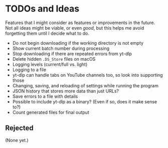 # TODOs and Ideas

Features that I might consider as features or improvements in the future. Not all ideas might be viable, or even _good_, but this helps me avoid forgetting them until I decide what to do.

- Do not begin downloading if the working directory is not empty
- Show current batch number during processing
- Stop downloading if there are repeated errors from yt-dlp
- Delete hidden `.DS_Store` files on macOS
- Logging levels (current/full vs. light)
- Logging to a file
- yt-dlp can handle tabs on YouTube channels too, so look into supporting those
- Changing, saving, and reloading of settings while running the program
- JSON history that stores more data than just URLs?
- Save errors to a file with details
- Possible to include yt-dlp as a binary? (Even if so, does it make sense to?)
- Count generated files for final output

## Rejected

(None yet.)
